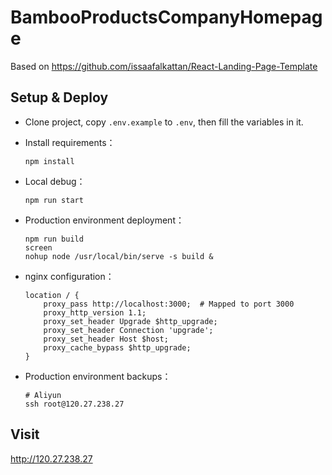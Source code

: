 # BambooProductsCompanyHomepage

Based on https://github.com/issaafalkattan/React-Landing-Page-Template

## Setup & Deploy

- Clone project, copy `.env.example` to `.env`, then fill the variables in it.

- Install requirements：
    ```
    npm install
    ```

- Local debug：
    ```
    npm run start
    ```

- Production environment deployment：
    ```
    npm run build
    screen
    nohup node /usr/local/bin/serve -s build &
    ```

- nginx configuration：
    ```
    location / {
        proxy_pass http://localhost:3000;  # Mapped to port 3000
        proxy_http_version 1.1;
        proxy_set_header Upgrade $http_upgrade;
        proxy_set_header Connection 'upgrade';
        proxy_set_header Host $host;
        proxy_cache_bypass $http_upgrade;
    }
    ```

- Production environment backups：
    ```
    # Aliyun
    ssh root@120.27.238.27
    ```

## Visit

http://120.27.238.27
